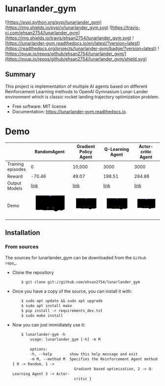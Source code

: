
# lunarlander_gym
![https://pypi.python.org/pypi/lunarlander_gym](https://img.shields.io/pypi/v/lunarlander_gym.svg)
![https://travis-ci.com/ehsan2754/lunarlander_gym](https://img.shields.io/travis/ehsan2754/lunarlander_gym.svg)
![https://lunarlander-gym.readthedocs.io/en/latest/?version=latest](https://readthedocs.org/projects/lunarlander-gym/badge/?version=latest)
![https://pyup.io/repos/github/ehsan2754/lunarlander_gym/](https://pyup.io/repos/github/ehsan2754/lunarlander_gym/shield.svg)

## Summary
This project is implementation of multiple AI agents based on different Reinforcement Learning methods  to OpenAI Gymnasium Lunar-Lander environment which is classic rocket landing trajectory optimization problem.







* Free software: MIT license
* Documentation: https://lunarlander-gym.readthedocs.io.

# Demo
|                   | RandomAgent | Gradient Policy Agent | Q-Learning Agent | Actor-critic Agent |
| ----------------- | ----------- | --------------------- | ---------------- | ------------------ |
| Training episodes | 0           | 10,000                | 3000             | 3000               |
| Reward            | -70.46      | 49.07                 | 198.51           | 284.86             |
|Output Models|[link](output/RandomAgent)|[link](output/VanillaPolicyGradientAgent)|[link](output/QLearningAget)|[link](output/ActorCriticAgent)|
|Demo| ![](output/RandomAgent/test_outputs/TestRandomAgentEpisodes8Reward=-69.36.gif) | ![](output/VanillaPolicyGradientAgent/test_outputs/TestVanillaPolicyGradientAgentEpisodes4Reward=49.07.gif) | ![](output/QLearningAget/test_outputs/TestQLearningAgetEpisodes8Reward=198.51.gif) | ![](output/ActorCriticAgent/test_outputs/TestActorCriticAgentEpisodes12Reward=284.86.gif) |

## Installation




### From sources


The sources for lunarlander_gym can be downloaded from the `Github repo`_.

* Clone the repository

    ```
        $ git clone git://github.com/ehsan2754/lunarlander_gym
    ```


* Once you have a copy of the source, you can install it with:

    ```
        $ sudo apt update && sudo apt upgrade
        $ sudo apt install make
        $ pip install -r requirements_dev.txt
        $ sudo make install

    ```
- Now you can just immidiately use it:

        
    ```
        $ lunarlander-gym -h
            usage: lunarlander_gym [-h] -m M

            options:
            -h, --help        show this help message and exit
            -m M, --method M  Specifies the Reinforcement Agent method { 0 -> Random, 1 ->
                                Gradient based optimization, 2 -> Q-Learning Agent 3 -> Actor-
                                critic }
    ```
    




